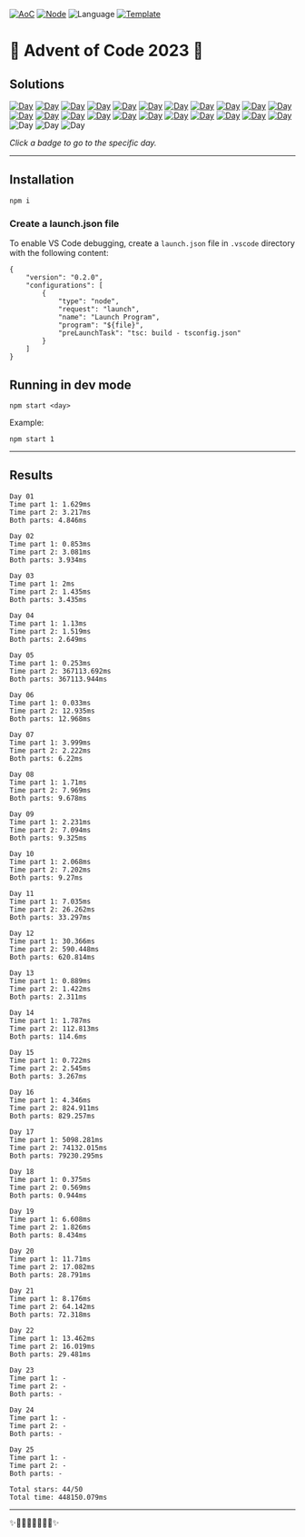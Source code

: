 <!-- Entries between SOLUTIONS and RESULTS tags are auto-generated -->

[![AoC](https://badgen.net/badge/AoC/2023/blue)](https://adventofcode.com/2023)
[![Node](https://badgen.net/badge/Node/v16.13.0+/blue)](https://nodejs.org/en/download/)
![Language](https://badgen.net/badge/Language/TypeScript/blue)
[![Template](https://badgen.net/badge/Template/aocrunner/blue)](https://github.com/caderek/aocrunner)

# 🎄 Advent of Code 2023 🎄

## Solutions

<!--SOLUTIONS-->

[![Day](https://badgen.net/badge/01/%E2%98%85%E2%98%85/green)](src/day01)
[![Day](https://badgen.net/badge/02/%E2%98%85%E2%98%85/green)](src/day02)
[![Day](https://badgen.net/badge/03/%E2%98%85%E2%98%85/green)](src/day03)
[![Day](https://badgen.net/badge/04/%E2%98%85%E2%98%85/green)](src/day04)
[![Day](https://badgen.net/badge/05/%E2%98%85%E2%98%85/green)](src/day05)
[![Day](https://badgen.net/badge/06/%E2%98%85%E2%98%85/green)](src/day06)
[![Day](https://badgen.net/badge/07/%E2%98%85%E2%98%85/green)](src/day07)
[![Day](https://badgen.net/badge/08/%E2%98%85%E2%98%85/green)](src/day08)
[![Day](https://badgen.net/badge/09/%E2%98%85%E2%98%85/green)](src/day09)
[![Day](https://badgen.net/badge/10/%E2%98%85%E2%98%85/green)](src/day10)
[![Day](https://badgen.net/badge/11/%E2%98%85%E2%98%85/green)](src/day11)
[![Day](https://badgen.net/badge/12/%E2%98%85%E2%98%85/green)](src/day12)
[![Day](https://badgen.net/badge/13/%E2%98%85%E2%98%85/green)](src/day13)
[![Day](https://badgen.net/badge/14/%E2%98%85%E2%98%85/green)](src/day14)
[![Day](https://badgen.net/badge/15/%E2%98%85%E2%98%85/green)](src/day15)
[![Day](https://badgen.net/badge/16/%E2%98%85%E2%98%85/green)](src/day16)
[![Day](https://badgen.net/badge/17/%E2%98%85%E2%98%85/green)](src/day17)
[![Day](https://badgen.net/badge/18/%E2%98%85%E2%98%85/green)](src/day18)
[![Day](https://badgen.net/badge/19/%E2%98%85%E2%98%85/green)](src/day19)
[![Day](https://badgen.net/badge/20/%E2%98%85%E2%98%85/green)](src/day20)
[![Day](https://badgen.net/badge/21/%E2%98%85%E2%98%85/green)](src/day21)
[![Day](https://badgen.net/badge/22/%E2%98%85%E2%98%85/green)](src/day22)
![Day](https://badgen.net/badge/23/%E2%98%86%E2%98%86/gray)
![Day](https://badgen.net/badge/24/%E2%98%86%E2%98%86/gray)
![Day](https://badgen.net/badge/25/%E2%98%86%E2%98%86/gray)

<!--/SOLUTIONS-->

_Click a badge to go to the specific day._

---

## Installation

```
npm i
```

### Create a launch.json file

To enable VS Code debugging, create a `launch.json` file in `.vscode` directory with the following content:

```
{
    "version": "0.2.0",
    "configurations": [
        {
            "type": "node",
            "request": "launch",
            "name": "Launch Program",
            "program": "${file}",
            "preLaunchTask": "tsc: build - tsconfig.json"
        }
    ]
}
```


## Running in dev mode

```
npm start <day>
```

Example:

```
npm start 1
```

---

## Results

<!--RESULTS-->

```
Day 01
Time part 1: 1.629ms
Time part 2: 3.217ms
Both parts: 4.846ms
```

```
Day 02
Time part 1: 0.853ms
Time part 2: 3.081ms
Both parts: 3.934ms
```

```
Day 03
Time part 1: 2ms
Time part 2: 1.435ms
Both parts: 3.435ms
```

```
Day 04
Time part 1: 1.13ms
Time part 2: 1.519ms
Both parts: 2.649ms
```

```
Day 05
Time part 1: 0.253ms
Time part 2: 367113.692ms
Both parts: 367113.944ms
```

```
Day 06
Time part 1: 0.033ms
Time part 2: 12.935ms
Both parts: 12.968ms
```

```
Day 07
Time part 1: 3.999ms
Time part 2: 2.222ms
Both parts: 6.22ms
```

```
Day 08
Time part 1: 1.71ms
Time part 2: 7.969ms
Both parts: 9.678ms
```

```
Day 09
Time part 1: 2.231ms
Time part 2: 7.094ms
Both parts: 9.325ms
```

```
Day 10
Time part 1: 2.068ms
Time part 2: 7.202ms
Both parts: 9.27ms
```

```
Day 11
Time part 1: 7.035ms
Time part 2: 26.262ms
Both parts: 33.297ms
```

```
Day 12
Time part 1: 30.366ms
Time part 2: 590.448ms
Both parts: 620.814ms
```

```
Day 13
Time part 1: 0.889ms
Time part 2: 1.422ms
Both parts: 2.311ms
```

```
Day 14
Time part 1: 1.787ms
Time part 2: 112.813ms
Both parts: 114.6ms
```

```
Day 15
Time part 1: 0.722ms
Time part 2: 2.545ms
Both parts: 3.267ms
```

```
Day 16
Time part 1: 4.346ms
Time part 2: 824.911ms
Both parts: 829.257ms
```

```
Day 17
Time part 1: 5098.281ms
Time part 2: 74132.015ms
Both parts: 79230.295ms
```

```
Day 18
Time part 1: 0.375ms
Time part 2: 0.569ms
Both parts: 0.944ms
```

```
Day 19
Time part 1: 6.608ms
Time part 2: 1.826ms
Both parts: 8.434ms
```

```
Day 20
Time part 1: 11.71ms
Time part 2: 17.082ms
Both parts: 28.791ms
```

```
Day 21
Time part 1: 8.176ms
Time part 2: 64.142ms
Both parts: 72.318ms
```

```
Day 22
Time part 1: 13.462ms
Time part 2: 16.019ms
Both parts: 29.481ms
```

```
Day 23
Time part 1: -
Time part 2: -
Both parts: -
```

```
Day 24
Time part 1: -
Time part 2: -
Both parts: -
```

```
Day 25
Time part 1: -
Time part 2: -
Both parts: -
```

```
Total stars: 44/50
Total time: 448150.079ms
```

<!--/RESULTS-->

---

✨🎄🎁🎄🎅🎄🎁🎄✨